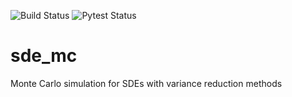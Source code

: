 ![Build Status](https://www.travis-ci.com/Piers14/sde_mc.svg?branch=main)
![Pytest Status](https://github.com/Piers14/sde_mc/workflows/Pytesting/badge.svg)

# sde_mc
 Monte Carlo simulation for SDEs with variance reduction methods
